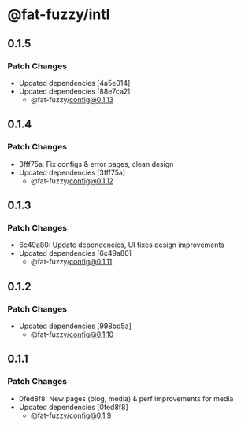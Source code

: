 # @fat-fuzzy/intl

## 0.1.5

### Patch Changes

- Updated dependencies [4a5e014]
- Updated dependencies [88e7ca2]
  - @fat-fuzzy/config@0.1.13

## 0.1.4

### Patch Changes

- 3fff75a: Fix configs & error pages, clean design
- Updated dependencies [3fff75a]
  - @fat-fuzzy/config@0.1.12

## 0.1.3

### Patch Changes

- 6c49a80: Update dependencies, UI fixes design improvements
- Updated dependencies [6c49a80]
  - @fat-fuzzy/config@0.1.11

## 0.1.2

### Patch Changes

- Updated dependencies [998bd5a]
  - @fat-fuzzy/config@0.1.10

## 0.1.1

### Patch Changes

- 0fed8f8: New pages (blog, media) & perf improvements for media
- Updated dependencies [0fed8f8]
  - @fat-fuzzy/config@0.1.9
